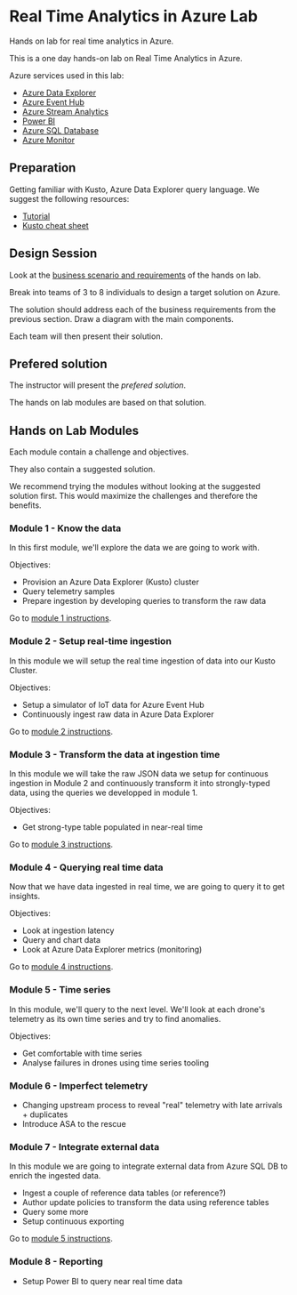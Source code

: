 # Real Time Analytics in Azure Lab

Hands on lab for real time analytics in Azure.

This is a one day hands-on lab on Real Time Analytics in Azure.

Azure services used in this lab:

*   [Azure Data Explorer](https://docs.microsoft.com/en-us/azure/data-explorer/data-explorer-overview)
*   [Azure Event Hub](https://docs.microsoft.com/en-us/azure/event-hubs/event-hubs-about)
*   [Azure Stream Analytics](https://docs.microsoft.com/en-us/azure/stream-analytics/stream-analytics-introduction)
*   [Power BI](https://docs.microsoft.com/en-us/power-bi/)
*   [Azure SQL Database](https://docs.microsoft.com/en-us/azure/sql-database/sql-database-technical-overview)
*   [Azure Monitor](https://docs.microsoft.com/en-us/azure/azure-monitor/overview)

## Preparation

Getting familiar with Kusto, Azure Data Explorer query language.  We suggest the following resources:
* [Tutorial](https://docs.microsoft.com/en-us/azure/data-explorer/kusto/query/tutorial)
* [Kusto cheat sheet](https://aka.ms/sql-analytics)

## Design Session

Look at the [business scenario and requirements](business-context.md) of the hands on lab.

Break into teams of 3 to 8 individuals to design a target solution on Azure.

The solution should address each of the business requirements from the previous section.  Draw a diagram with the main components.

Each team will then present their solution.

##  Prefered solution

The instructor will present the *prefered solution*.

The hands on lab modules are based on that solution.

## Hands on Lab Modules

Each module contain a challenge and objectives.

They also contain a suggested solution.

We recommend trying the modules without looking at the suggested solution first.  This would maximize the challenges and therefore the benefits.

### Module 1 - Know the data

In this first module, we'll explore the data we are going to work with.

Objectives:

*	Provision an Azure Data Explorer (Kusto) cluster
*   Query telemetry samples
*   Prepare ingestion by developing queries to transform the raw data

Go to [module 1 instructions](module-1).

### Module 2 - Setup real-time ingestion

In this module we will setup the real time ingestion of data into our Kusto Cluster.

Objectives:

*	Setup a simulator of IoT data for Azure Event Hub
*   Continuously ingest raw data in Azure Data Explorer

Go to [module 2 instructions](module-2).

### Module 3 - Transform the data at ingestion time

In this module we will take the raw JSON data we setup for continuous ingestion in Module 2 and continuously transform it into strongly-typed data, using the queries we developped in module 1.

Objectives:

*   Get strong-type table populated in near-real time

Go to [module 3 instructions](module-3).

### Module 4 - Querying real time data

Now that we have data ingested in real time, we are going to query it to get insights.

Objectives:

*   Look at ingestion latency
*   Query and chart data
*   Look at Azure Data Explorer metrics (monitoring)

Go to [module 4 instructions](module-4).

### Module 5 - Time series

In this module, we'll query to the next level.  We'll look at each drone's telemetry as its own time series and try to find anomalies.

Objectives:

* Get comfortable with time series
* Analyse failures in drones using time series tooling

### Module 6 - Imperfect telemetry

*	Changing upstream process to reveal "real" telemetry with late arrivals + duplicates
* Introduce ASA to the rescue

### Module 7 - Integrate external data

In this module we are going to integrate external data from Azure SQL DB to enrich the ingested data.

*	Ingest a couple of reference data tables (or reference?)
*	Author update policies to transform the data using reference tables
*	Query some more
*	Setup continuous exporting

Go to [module 5 instructions](module-5).

### Module 8 - Reporting

*	Setup Power BI to query near real time data


